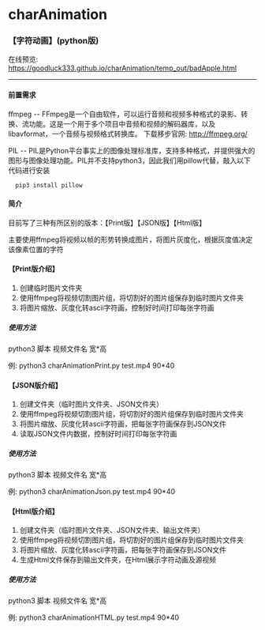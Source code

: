 # charAnimation 

### 【字符动画】(python版)
在线预览: https://goodluck333.github.io/charAnimation/temp_out/badApple.html

---

#### 前置需求

ffmpeg -- FFmpeg是一个自由软件，可以运行音频和视频多种格式的录影、转换、流功能。这是一个用于多个项目中音频和视频的解码器库，以及libavformat，一个音频与视频格式转换库。
下载移步官网: http://ffmpeg.org/

PIL -- PIL是Python平台事实上的图像处理标准库，支持多种格式，并提供强大的图形与图像处理功能。PIL并不支持python3，因此我们用pillow代替，敲入以下代码进行安装
```
  pip3 install pillow
```

#### 简介

目前写了三种有所区别的版本：【Print版】【JSON版】【Html版】

主要使用ffmpeg将视频以帧的形势转换成图片，将图片灰度化，根据灰度值决定该像素位置的字符

#### 【Print版介绍】

1. 创建临时图片文件夹
2. 使用ffmpeg将视频切割图片组，将切割好的图片组保存到临时图片文件夹
3. 将图片缩放、灰度化转ascii字符画，控制好时间打印每张字符画

##### 使用方法

python3 脚本 视频文件名 宽*高

例: python3 charAnimationPrint.py test.mp4 90*40

#### 【JSON版介绍】

1. 创建文件夹（临时图片文件夹、JSON文件夹）
2. 使用ffmpeg将视频切割图片组，将切割好的图片组保存到临时图片文件夹
3. 将图片缩放、灰度化转ascii字符画，把每张字符画保存到JSON文件
4. 读取JSON文件内数据，控制好时间打印每张字符画

##### 使用方法

python3 脚本 视频文件名 宽*高

例: python3 charAnimationJson.py test.mp4 90*40

#### 【Html版介绍】

1. 创建文件夹（临时图片文件夹、JSON文件夹、输出文件夹）
2. 使用ffmpeg将视频切割图片组，将切割好的图片组保存到临时图片文件夹
3. 将图片缩放、灰度化转ascii字符画，把每张字符画保存到JSON文件
4. 生成Html文件保存到输出文件夹，在Html展示字符动画及源视频

##### 使用方法

python3 脚本 视频文件名 宽*高

例: python3 charAnimationHTML.py test.mp4 90*40
